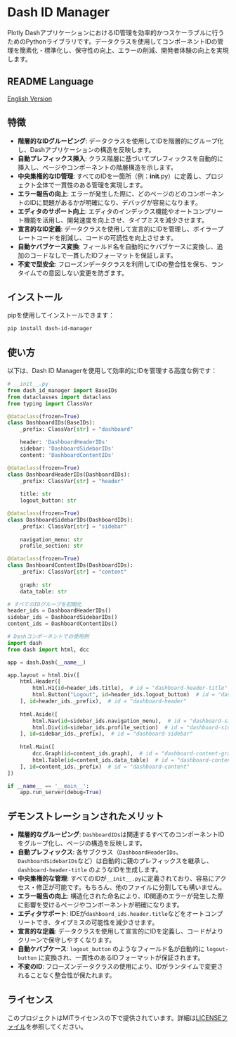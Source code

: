 # Dash ID Manager
Plotly DashアプリケーションにおけるID管理を効率的かつスケーラブルに行うためのPythonライブラリです。データクラスを使用してコンポーネントIDの管理を簡素化・標準化し、保守性の向上、エラーの削減、開発者体験の向上を実現します。

## README Language
[English Version](https://github.com/Dencyuman/dash-id-manager/blob/main/README.md)

## 特徴
- **階層的なIDグルーピング**: データクラスを使用してIDを階層的にグループ化し、Dashアプリケーションの構造を反映します。
- **自動プレフィックス挿入**: クラス階層に基づいてプレフィックスを自動的に挿入し、ページやコンポーネントの階層構造を示します。
- **中央集権的なID管理**: すべてのIDを一箇所（例：__init__.py）に定義し、プロジェクト全体で一貫性のある管理を実現します。
- **エラー報告の向上**: エラーが発生した際に、どのページのどのコンポーネントのIDに問題があるかが明確になり、デバッグが容易になります。
- **エディタのサポート向上**: エディタのインデックス機能やオートコンプリート機能を活用し、開発速度を向上させ、タイプミスを減少させます。
- **宣言的なID定義**: データクラスを使用して宣言的にIDを管理し、ボイラープレートコードを削減し、コードの可読性を向上させます。
- **自動ケバブケース変換**: フィールド名を自動的にケバブケースに変換し、追加のコードなしで一貫したIDフォーマットを保証します。
- **不変で型安全**: フローズンデータクラスを利用してIDの整合性を保ち、ランタイムでの意図しない変更を防ぎます。

## インストール
pipを使用してインストールできます：

```bash
pip install dash-id-manager
```

## 使い方
以下は、Dash ID Managerを使用して効率的にIDを管理する高度な例です：

```python
# __init__.py
from dash_id_manager import BaseIDs
from dataclasses import dataclass
from typing import ClassVar

@dataclass(frozen=True)
class DashboardIDs(BaseIDs):
    _prefix: ClassVar[str] = "dashboard"

    header: 'DashboardHeaderIDs'
    sidebar: 'DashboardSidebarIDs'
    content: 'DashboardContentIDs'

@dataclass(frozen=True)
class DashboardHeaderIDs(DashboardIDs):
    _prefix: ClassVar[str] = "header"
    
    title: str
    logout_button: str

@dataclass(frozen=True)
class DashboardSidebarIDs(DashboardIDs):
    _prefix: ClassVar[str] = "sidebar"
    
    navigation_menu: str
    profile_section: str

@dataclass(frozen=True)
class DashboardContentIDs(DashboardIDs):
    _prefix: ClassVar[str] = "content"
    
    graph: str
    data_table: str

# すべてのIDグループを初期化
header_ids = DashboardHeaderIDs()
sidebar_ids = DashboardSidebarIDs()
content_ids = DashboardContentIDs()

# Dashコンポーネントでの使用例
import dash
from dash import html, dcc

app = dash.Dash(__name__)

app.layout = html.Div([
    html.Header([
        html.H1(id=header_ids.title),  # id = "dashboard-header-title"
        html.Button("Logout", id=header_ids.logout_button)  # id = "dashboard-header-logout-button"
    ], id=header_ids._prefix),  # id = "dashboard-header"
    
    html.Aside([
        html.Nav(id=sidebar_ids.navigation_menu),  # id = "dashboard-sidebar-navigation-menu"
        html.Div(id=sidebar_ids.profile_section)  # id = "dashboard-sidebar-profile-section"
    ], id=sidebar_ids._prefix),  # id = "dashboard-sidebar"
    
    html.Main([
        dcc.Graph(id=content_ids.graph),  # id = "dashboard-content-graph"
        html.Table(id=content_ids.data_table)  # id = "dashboard-content-data-table"
    ], id=content_ids._prefix)  # id = "dashboard-content"
])

if __name__ == '__main__':
    app.run_server(debug=True)
````

## デモンストレーションされたメリット
- **階層的なグルーピング**: `DashboardIDs`は関連するすべてのコンポーネントIDをグループ化し、ページの構造を反映します。
- **自動プレフィックス**: 各サブクラス（`DashboardHeaderIDs`、`DashboardSidebarIDs`など）は自動的に親のプレフィックスを継承し、`dashboard-header-title` のようなIDを生成します。
- **中央集権的な管理**: すべてのIDが`__init__.py`に定義されており、容易にアクセス・修正が可能です。もちろん、他のファイルに分割しても構いません。
- **エラー報告の向上**: 構造化された命名により、ID関連のエラーが発生した際に影響を受けるページやコンポーネントが明確になります。
- **エディタサポート**: IDEが`dashboard_ids.header.title`などをオートコンプリートでき、タイプミスの可能性を減少させます。
- **宣言的な定義**: データクラスを使用して宣言的にIDを定義し、コードがよりクリーンで保守しやすくなります。
- **自動ケバブケース**: `logout_button` のようなフィールド名が自動的に `logout-button` に変換され、一貫性のあるIDフォーマットが保証されます。
- **不変のID**: フローズンデータクラスの使用により、IDがランタイムで変更されることなく整合性が保たれます。

## ライセンス
このプロジェクトはMITライセンスの下で提供されています。詳細は[LICENSEファイル](https://github.com/Dencyuman/dash-id-manager/blob/main/LICENSE.md)を参照してください。